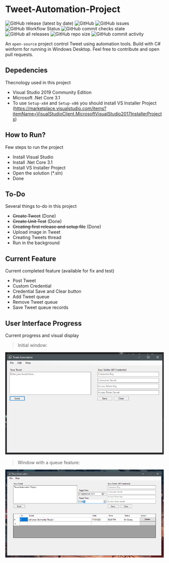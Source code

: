 # Tweet-Automation-Project
![GitHub release (latest by date)](https://img.shields.io/github/v/release/eiproject/Tweet-Automation-Project?style=flat-square)
![GitHub](https://img.shields.io/github/license/eiproject/Tweet-Automation-Project)
![GitHub issues](https://img.shields.io/github/issues/eiproject/Tweet-Automation-Project?style=flat-square)
![GitHub Workflow Status](https://img.shields.io/github/workflow/status/eiproject/Tweet-Automation-Project/.NET?style=flat-square)
![GitHub commit checks state](https://img.shields.io/github/checks-status/eiproject/Tweet-Automation-Project/114ff8500b01d8108c393fb25eb771eabf73e502?style=flat-square)
![GitHub all releases](https://img.shields.io/github/downloads/eiproject/Tweet-Automation-Project/total?style=flat-square)
![GitHub repo size](https://img.shields.io/github/repo-size/eiproject/Tweet-Automation-Project?style=flat-square)
![GitHub commit activity](https://img.shields.io/github/commit-activity/m/eiproject/Tweet-Automation-Project?style=flat-square)

An `open-source` project control Tweet using automation tools. Build with C# winform for running in Windows Desktop. Feel free to contribute and open pull requests.

## Depedencies
Thecnology used in this project
- Visual Studio 2019 Community Edition
- Microsoft .Net Core 3.1
- To use `Setup-x64` and `Setup-x86` you should install VS Installer Project (https://marketplace.visualstudio.com/items?itemName=VisualStudioClient.MicrosoftVisualStudio2017InstallerProjects)

## How to Run?
Few steps to run the project
- Install Visual Studio 
- Install .Net Core 3.1
- Install VS Installer Project
- Open the solution (*.sln)
- Done

## To-Do
Several things to-do in this project

- <strike>Create Tweet</strike> (Done)
- <strike>Create Unit Test</strike> (Done)
- <strike>Creating first release and setup file</strike> (Done)
- Upload image in Tweet
- Creating Tweets thread
- Run in the background

## Current Feature
Current completed feature (available for fix and test)
- Post Tweet
- Custom Credential
- Credential Save and Clear button
- Add Tweet queue
- Remove Tweet queue
- Save Tweet queue records

## User Interface Progress
Current progress and visual display

> Initial window: 

![alt text](https://github.com/eiproject/Tweet-Automation-Project/blob/master/asset/screenshot/Screenshot%202021-09-08%20165413.png?raw=true)

> Window with a queue feature:

![alt text](https://github.com/eiproject/Tweet-Automation-Project/blob/master/asset/screenshot/Screenshot%202021-09-20%20102046.png?raw=true)
